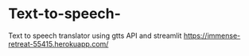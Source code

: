 # Text-to-speech-
Text to speech translator using gtts API and streamlit
https://immense-retreat-55415.herokuapp.com/
